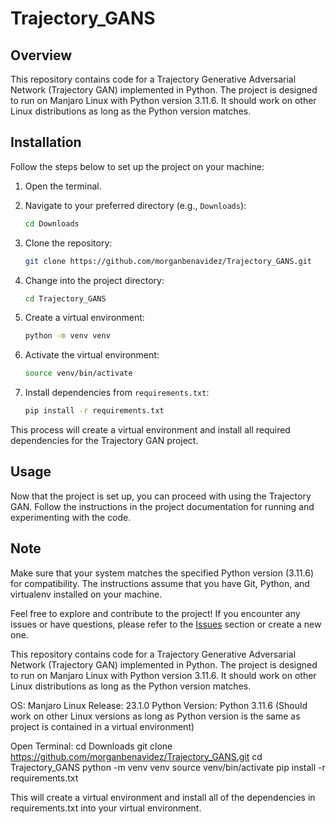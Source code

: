 # Trajectory_GANS

## Overview

This repository contains code for a Trajectory Generative Adversarial Network (Trajectory GAN) implemented in Python. The project is designed to run on Manjaro Linux with Python version 3.11.6. It should work on other Linux distributions as long as the Python version matches.

## Installation

Follow the steps below to set up the project on your machine:

1. Open the terminal.

2. Navigate to your preferred directory (e.g., `Downloads`):
    ```bash
    cd Downloads
    ```

3. Clone the repository:
    ```bash
    git clone https://github.com/morganbenavidez/Trajectory_GANS.git
    ```

4. Change into the project directory:
    ```bash
    cd Trajectory_GANS
    ```

5. Create a virtual environment:
    ```bash
    python -m venv venv
    ```

6. Activate the virtual environment:
    ```bash
    source venv/bin/activate
    ```

7. Install dependencies from `requirements.txt`:
    ```bash
    pip install -r requirements.txt
    ```

This process will create a virtual environment and install all required dependencies for the Trajectory GAN project.

## Usage

Now that the project is set up, you can proceed with using the Trajectory GAN. Follow the instructions in the project documentation for running and experimenting with the code.

## Note

Make sure that your system matches the specified Python version (3.11.6) for compatibility. The instructions assume that you have Git, Python, and virtualenv installed on your machine.

Feel free to explore and contribute to the project! If you encounter any issues or have questions, please refer to the [Issues](https://github.com/morganbenavidez/Trajectory_GANS/issues) section or create a new one.

This repository contains code for a Trajectory Generative Adversarial Network (Trajectory GAN) implemented in Python. The project is designed to run on Manjaro Linux with Python version 3.11.6. It should work on other Linux distributions as long as the Python version matches.

OS: Manjaro Linux
Release: 23.1.0
Python Version: Python 3.11.6
(Should work on other Linux versions as long as Python version is the same as project is contained in a virtual environment)

Open Terminal:
cd Downloads
git clone https://github.com/morganbenavidez/Trajectory_GANS.git
cd Trajectory_GANS
python -m venv venv
source venv/bin/activate
pip install -r requirements.txt

This will create a virtual environment and install all of the dependencies in requirements.txt into your virtual environment.
